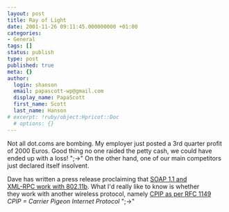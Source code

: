 ```yaml
---
layout: post
title: Ray of Light
date: 2001-11-26 09:11:45.000000000 +01:00
categories:
- General
tags: []
status: publish
type: post
published: true
meta: {}
author:
  login: shanson
  email: papascott-wp@gmail.com
  display_name: PapaScott
  first_name: Scott
  last_name: Hanson
# excerpt: !ruby/object:Hpricot::Doc
  # options: {}
---
```

<p>Not all dot.coms are bombing. My employer just posted a 3rd quarter profit of 2000 Euros. Good thing no one raided the petty cash, we could have ended up with a loss! ";->" On the other hand, one of our main competitors just declared itself insolvent.</p>
<p>Dave has written a press release proclaiming that <a href="http://www.userland.com/stories/storyReader$136">SOAP 1.1 and<br />
XML-RPC work with 802.11b</a>. What I'd really like to know is whether<br />
they work with another wireless protocol, namely <a href="http://www.blug.linux.no/rfc1149/">CPIP as per RFC 1149</a> <i>CPIP = Carrier Pigeon Internet Protocol</i> ";->"</p>
